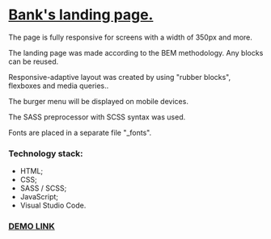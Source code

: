 # [Bank's landing page.](https://goldenspade.github.io/layout_bank_landing_page) #

The page is fully responsive for screens with a width of 350px and more.

The landing page was made according to the BEM methodology.
Any blocks can be reused.

Responsive-adaptive layout was created by using "rubber blocks", flexboxes and media queries..

The burger menu will be displayed on mobile devices.

The SASS preprocessor with SCSS syntax was used.

Fonts are placed in a separate file "_fonts".

### Technology stack: ###

* HTML;
* CSS;
* SASS / SCSS;
* JavaScript;
* Visual Studio Code.

### [DEMO LINK](https://goldenspade.github.io/layout_bank_landing_page) ###
